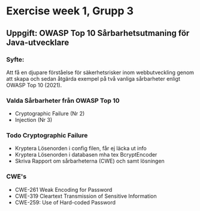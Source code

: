 # Exercise week 1, Grupp 3

## Uppgift: OWASP Top 10 Sårbarhetsutmaning för Java-utvecklare
### Syfte:
Att få en djupare förståelse för säkerhetsrisker inom webbutveckling genom att skapa och sedan åtgärda
exempel på två vanliga sårbarheter enligt OWASP Top 10 (2021).

### Valda Sårbarheter från OWASP Top 10
- Cryptographic Failure (Nr 2)
- Injection (Nr 3)


### Todo Cryptographic Failure
 - Kryptera Lösenorden i config filen, får ej läcka ut info
 - Kryptera Lösenorden i databasen mha tex BcryptEncoder
 - Skriva Rapport om sårbarheterna (CWE) och samt lösningen

### CWE's
- CWE-261 Weak Encoding for Password
- CWE-319 Cleartext Transmission of Sensitive Information
- CWE-259: Use of Hard-coded Password